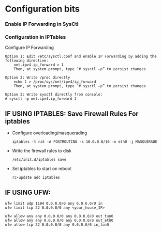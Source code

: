 # Configuration bits

### Enable IP Forwarding in SysCtl




### Configuration in IPTables

Configure IP Forwarding

    Option 1: Edit /etc/sysctl.conf and enable IP Forwarding by adding the following directive:
        net.ipv4.ip_forward = 1
        Then, at system prompt, type “# sysctl –p” to persist changes

    Option 2: Write /proc directly
        echo 1 > /proc/sys/net/ipv4/ip_forward
        Then, at system prompt, type “# sysctl –p” to persist changes

    Option 3: Write sysctl directly from console:
    # sysctl –p net.ipv4.ip_forward 1


## IF USING IPTABLES: Save Firewall Rules For iptables

- Configure overloading/masquerading
    ```
    iptables -t nat -A POSTROUTING -s 10.0.0.0/16 -o eth0 -j MASQUERADE
    ```

-  Write the firewall rules to disk
    ```
    /etc/init.d/iptables save
    ```
    
-  Set iptables to start on reboot
    ```
    rc-update add iptables 
    ```


## IF USING UFW:
```
ufw limit udp 1194 0.0.0.0/0 any 0.0.0.0/0 in 
ufw limit tcp 22 0.0.0.0/0 any <your_house_IP>

ufw allow any any 0.0.0.0/0 any 0.0.0.0/0 out_tun0
ufw allow any any 0.0.0.0/0 any 0.0.0.0/0 out_eth0
ufw allow tcp 22 0.0.0.0/0 any 0.0.0.0/0 in_tun0 
``` 

